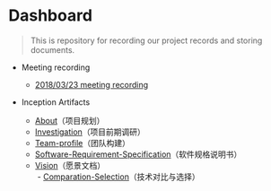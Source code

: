 # Dashboard
>  This is repository for recording our project records and storing documents.



- Meeting recording
  - [2018/03/23 meeting recording](docs/Meeting-recording/Meeting-rec-20180323.md)



- Inception Artifacts
  - [About](docs/About.md)（项目规划）
  - [Investigation](docs/Investigation.md)（项目前期调研）
  - [Team-profile](docs/Team-profile.md)（团队构建）
  - [Software-Requirement-Specification](docs/Software-Requirement-Specification.md)（软件规格说明书）
  - [Vision](docs/Vision.md)（愿景文档）  
  - [Comparation-Selection](docs/Comparation-Selection.md)（技术对比与选择）


